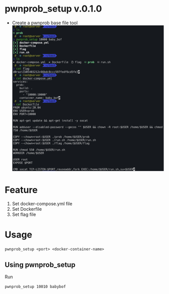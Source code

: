 # pwnprob_setup v.0.1.0
- Create a pwnprob base file tool
![preview](images/preview.png)

# Feature
1. Set docker-compose.yml file
2. Set Dockerfile
3. Set flag file

# Usage
`pwnprob_setup <port> <docker-container-name>`

## Using pwnprob_setup
Run
```bash
pwnprob_setup 10010 babybof
```
